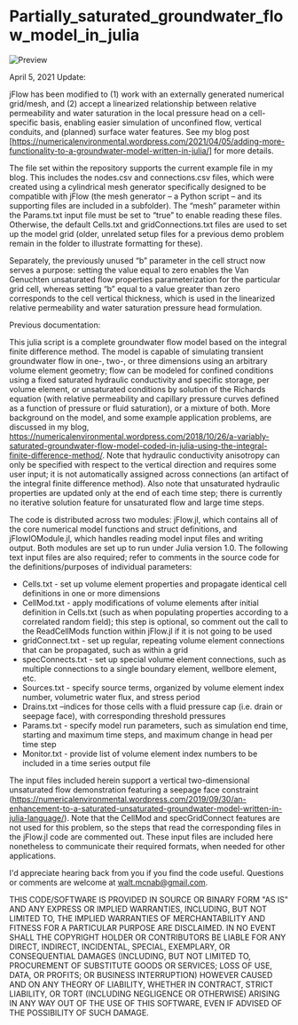 # Partially_saturated_groundwater_flow_model_in_julia

![Preview](https://numericalenvironmental.files.wordpress.com/2018/10/theis-curves.jpg)

April 5, 2021 Update:

jFlow has been modified to (1) work with an externally generated numerical grid/mesh, and (2) accept a linearized relationship between relative permeability and water saturation in the local pressure head on a cell-specific basis, enabling easier simulation of unconfined flow, vertical conduits, and (planned) surface water features. See my blog post [https://numericalenvironmental.wordpress.com/2021/04/05/adding-more-functionality-to-a-groundwater-model-written-in-julia/] for more details.

The file set within the repository supports the current example file in my blog. This includes the nodes.csv and connections.csv files, which were created using a cylindrical mesh generator specifically designed to be compatible with jFlow (the mesh generator – a Python script – and its supporting files are included in a subfolder). The “mesh” parameter within the Params.txt input file must be set to “true” to enable reading these files. Otherwise, the default Cells.txt and gridConnections.txt files are used to set up the model grid (older, unrelated setup files for a previous demo problem remain in the folder to illustrate formatting for these).

Separately, the previously unused “b” parameter in the cell struct now serves a purpose: setting the value equal to zero enables the Van Genuchten unsaturated flow properties parameterization for the particular grid cell, whereas setting “b” equal to a value greater than zero corresponds to the cell vertical thickness, which is used in the linearized relative permeability and water saturation pressure head formulation.

Previous documentation:

This julia script is a complete groundwater flow model based on the integral finite difference method. The model is capable of simulating transient groundwater flow in one-, two-, or three dimensions using an arbitrary volume element geometry; flow can be modeled for confined conditions using a fixed saturated hydraulic conductivity and specific storage, per volume element, or unsaturated conditions by solution of the Richards equation (with relative permeability and capillary pressure curves defined as a function of pressure or fluid saturation), or a mixture of both. More background on the model, and some example application problems, are discussed in my blog, https://numericalenvironmental.wordpress.com/2018/10/26/a-variably-saturated-groundwater-flow-model-coded-in-julia-using-the-integral-finite-difference-method/. Note that hydraulic conductivity anisotropy can only be specified with respect to the vertical direction and requires some user input; it is not automatically assigned across connections (an artifact of the integral finite difference method). Also note that unsaturated hydraulic properties are updated only at the end of each time step; there is currently no iterative solution feature for unsaturated flow and large time steps.  

The code is distributed across two modules: jFlow.jl, which contains all of the core numerical model functions and struct definitions, and jFlowIOModule.jl, which handles reading model input files and writing output. Both modules are set up to run under Julia version 1.0. The following text input files are also required; refer to comments in the source code for the definitions/purposes of individual parameters:

* Cells.txt - set up volume element properties and propagate identical cell definitions in one or more dimensions
* CellMod.txt - apply modifications of volume elements after initial definition in Cells.txt (such as when populating properties according to a correlated random field); this step is optional, so comment out the call to the ReadCellMods function within jFlow.jl if it is not going to be used
* gridConnect.txt - set up regular, repeating volume element connections that can be propagated, such as within a grid
* specConnects.txt - set up special volume element connections, such as multiple connections to a single boundary element, wellbore element, etc.
* Sources.txt - specify source terms, organized by volume element index number, volumetric water flux, and stress period
* Drains.txt –indices for those cells with a fluid pressure cap (i.e. drain or seepage face), with corresponding threshold pressures
* Params.txt - specify model run parameters, such as simulation end time, starting and maximum time steps, and maximum change in head per time step
* Monitor.txt - provide list of volume element index numbers to be included in a time series output file

The input files included herein support a vertical two-dimensional unsaturated flow demonstration featuring a seepage face constraint (https://numericalenvironmental.wordpress.com/2019/09/30/an-enhancement-to-a-saturated-unsaturated-groundwater-model-written-in-julia-language/). Note that the CellMod and specGridConnect features are not used for this problem, so the steps that read the corresponding files in the jFlow.jl code are commented out. These input files are included here nonetheless to communicate their required formats, when needed for other applications.

I'd appreciate hearing back from you if you find the code useful. Questions or comments are welcome at walt.mcnab@gmail.com.

THIS CODE/SOFTWARE IS PROVIDED IN SOURCE OR BINARY FORM "AS IS" AND ANY EXPRESS OR IMPLIED WARRANTIES, INCLUDING, BUT NOT LIMITED TO, THE IMPLIED WARRANTIES OF MERCHANTABILITY AND FITNESS FOR A PARTICULAR PURPOSE ARE DISCLAIMED. IN NO EVENT SHALL THE COPYRIGHT HOLDER OR CONTRIBUTORS BE LIABLE FOR ANY DIRECT, INDIRECT, INCIDENTAL, SPECIAL, EXEMPLARY, OR CONSEQUENTIAL DAMAGES (INCLUDING, BUT NOT LIMITED TO, PROCUREMENT OF SUBSTITUTE GOODS OR SERVICES; LOSS OF USE, DATA, OR PROFITS; OR BUSINESS INTERRUPTION) HOWEVER CAUSED AND ON ANY THEORY OF LIABILITY, WHETHER IN CONTRACT, STRICT LIABILITY, OR TORT (INCLUDING NEGLIGENCE OR OTHERWISE) ARISING IN ANY WAY OUT OF THE USE OF THIS SOFTWARE, EVEN IF ADVISED OF THE POSSIBILITY OF SUCH DAMAGE.

